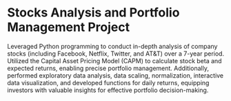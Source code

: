 # Stocks Analysis and Portfolio Management Project
Leveraged Python programming to conduct in-depth analysis of company stocks (including Facebook, Netflix, Twitter, and AT&T) over a 7-year period. Utilized the Capital Asset Pricing Model (CAPM) to calculate stock beta and expected returns, enabling precise portfolio management. Additionally, performed exploratory data analysis, data scaling, normalization, interactive data visualization, and developed functions for daily returns, equipping investors with valuable insights for effective portfolio decision-making.

